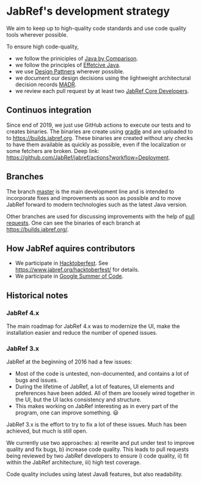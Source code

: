 # JabRef's development strategy

We aim to keep up to high-quality code standards and use code quality tools wherever possible.

To ensure high code-quality,

- we follow the priniciples of [Java by Comparison](https://java.by-comparison.com/).
- we follow the principles of [Effetcive Java](https://www.oreilly.com/library/view/effective-java-3rd/9780134686097/).
- we use [Design Pattners](https://java-design-patterns.com/patterns/) wherever possible.
- we document our design decisions using the lightweight architectural decision records [MADR](https://adr.github.io/madr/).
- we review each pull request by at least two [JabRef Core Developers](https://github.com/JabRef/jabref/blob/master/DEVELOPERS).

## Continuos integration

Since end of 2019, we just use GitHub actions to execute our tests and to creates binaries.
The binaries are create using [gradle](https://gradle.org/) and are uploaded to to <https://builds.jabref.org>.
These binaries are created without any checks to have them available as quickly as possible, even if the localization or some fetchers are broken. Deep link: <https://github.com/JabRef/jabref/actions?workflow=Deployment>.

## Branches

The branch [master](https://builds.jabref.org/master/) is the main development line and is intended to incorporate fixes and improvements as soon as possible and to move JabRef forward to modern technologies such as the latest Java version.

Other branches are used for discussing improvements with the help of [pull requests](https://github.com/JabRef/jabref/pulls).
One can see the binaries of each branch at <https://builds.jabref.org/>.

## How JabRef aquires contributors

* We participate in [Hacktoberfest](https://hacktoberfest.digitalocean.com/). See <https://www.jabref.org/hacktoberfest/> for details.
* We participate in [Google Summer of Code](https://developers.google.com/open-source/gsoc/).

## Historical notes

### JabRef 4.x

The main roadmap for JabRef 4.x was to modernize the UI, make the installation easier and reduce the number of opened issues.

### JabRef 3.x

JabRef at the beginning of 2016 had a few issues:

- Most of the code is untested, non-documented, and contains a lot of bugs and issues.
- During the lifetime of JabRef, a lot of features, UI elements and preferences have been added. All of them are loosely wired together in the UI, but the UI lacks consistency and structure.
- This makes working on JabRef interesting as in every part of the program, one can improve something. :smiley:

JabRef 3.x is the effort to try to fix a lot of these issues.
Much has been achieved, but much is still open.

We currently use two approaches:
a) rewrite and put under test to improve quality and fix bugs,
b) increase code quality. This leads to pull requests being reviewed by two JabRef developers to ensure i) code quality, ii) fit within the JabRef architecture, iii) high test coverage.

Code quality includes using latest Java8 features, but also readability.
